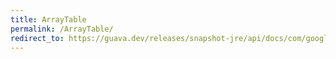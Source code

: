 ```yaml
---
title: ArrayTable
permalink: /ArrayTable/
redirect_to: https://guava.dev/releases/snapshot-jre/api/docs/com/google/common/collect/ArrayTable.html
---
```

